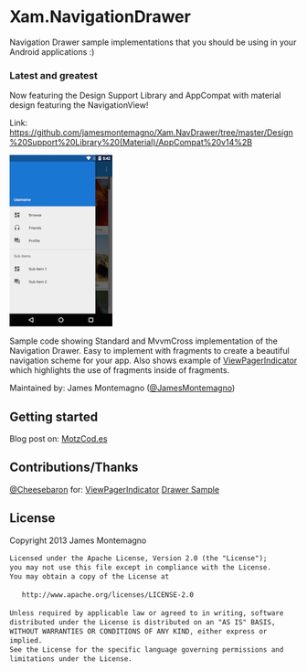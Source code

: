 Xam.NavigationDrawer
================
Navigation Drawer sample implementations that you should be using in your Android applications :)

### Latest and greatest

Now featuring the Design Support Library and AppCompat with material design featuring the NavigationView!

Link: https://github.com/jamesmontemagno/Xam.NavDrawer/tree/master/Design%20Support%20Library%20(Material)/AppCompat%20v14%2B

![art](art/navdrawer.png)

Sample code showing Standard and MvvmCross implementation of the Navigation Drawer. Easy to implement with fragments to create a beautiful navigation scheme for your app. Also shows example of [ViewPagerIndicator](https://github.com/Cheesebaron/ViewPagerIndicator) which highlights the use of fragments inside of fragments.

Maintained by:
James Montemagno ([@JamesMontemagno](http://www.twitter.com/jamesmontemagno))

## Getting started
Blog post on: [MotzCod.es](http://motzcod.es/post/60427389481/effective-navigation-in-xamarin-android-part-1)

## Contributions/Thanks

[@Cheesebaron](http://github.com/cheesebaron) for:
[ViewPagerIndicator](https://github.com/Cheesebaron/ViewPagerIndicator)
[Drawer Sample](https://github.com/Cheesebaron/DrawerSample)


## License

   Copyright 2013 James Montemagno

    Licensed under the Apache License, Version 2.0 (the "License");
    you may not use this file except in compliance with the License.
    You may obtain a copy of the License at

       http://www.apache.org/licenses/LICENSE-2.0

    Unless required by applicable law or agreed to in writing, software
    distributed under the License is distributed on an "AS IS" BASIS,
    WITHOUT WARRANTIES OR CONDITIONS OF ANY KIND, either express or implied.
    See the License for the specific language governing permissions and
    limitations under the License.
